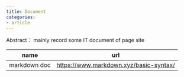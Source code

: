 ```yaml
---
title: Document
categories: 
- article
---
```


Abstract： mainly record some IT document of page site

| name | url |
|------|-----|
|markdown doc|https://www.markdown.xyz/basic-syntax/|